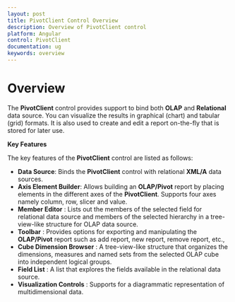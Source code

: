```yaml
---
layout: post
title: PivotClient Control Overview 
description: Overview of PivotClient control 
platform: Angular
control: PivotClient
documentation: ug
keywords: overview
---
```


# Overview

The **PivotClient** control provides support to bind both **OLAP** and **Relational** data source. You can visualize the results in graphical (chart) and tabular (grid) formats. It is also used to create and edit a report on-the-fly that is stored for later use.

**Key Features**

The key features of the **PivotClient** control are listed as follows:

* **Data Source**: Binds the **PivotClient** control with relational **XML/A** data sources.
* **Axis Element Builder**: Allows building an **OLAP/Pivot** report by placing elements in the different axes of the **PivotClient**. Supports four axes namely column, row, slicer and value.
* **Member Editor** : Lists out the members of the selected field for relational data source and members of the selected hierarchy in a tree-view-like structure for OLAP data source.
* **Toolbar** : Provides options for exporting and manipulating the **OLAP/Pivot** report such as add report, new report, remove report, etc.,
* **Cube Dimension Browser** : A tree-view-like structure that organizes the dimensions, measures and named sets from the selected OLAP cube into independent logical groups.
* **Field List** : A list that explores the fields available in the relational data source.
* **Visualization Controls** : Supports for a diagrammatic representation of multidimensional data.